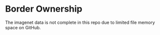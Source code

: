 # Border Ownership

The imagenet data is not complete in this repo due to limited file memory space on GitHub.
